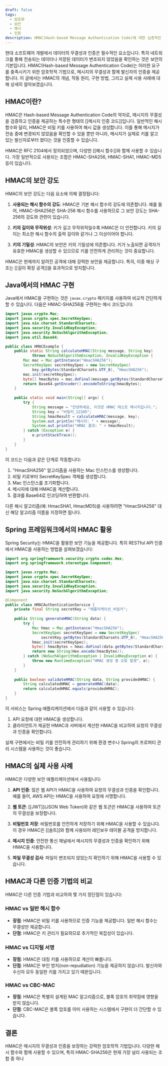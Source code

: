 ```yaml
---
draft: false
tags:
  - 암호화
  - 보안
  - 해시
  - 인증
description: HMAC(Hash-based Message Authentication Code)에 대한 심층적인 이해와 구현 방법을 설명합니다.
---
```

현대 소프트웨어 개발에서 데이터의 무결성과 인증은 필수적인 요소입니다. 특히 네트워크를 통해 전송되는 데이터나 저장된 데이터가 변조되지 않았음을 확인하는 것은 보안의 기본입니다. HMAC(Hash-based Message Authentication Code)는 이러한 요구를 충족시키기 위한 암호학적 기법으로, 메시지의 무결성과 함께 발신자의 인증을 제공합니다. 이 글에서는 HMAC의 개념, 작동 원리, 구현 방법, 그리고 실제 사용 사례에 대해 상세히 알아보겠습니다.

## HMAC이란?

HMAC은 Hash-based Message Authentication Code의 약자로, 메시지의 무결성을 검증하고 인증을 제공하는 특수한 형태의 [[메시지 인증 코드]]입니다. 일반적인 해시 함수와 달리, HMAC은 비밀 키를 사용하여 해시 값을 생성합니다. 이를 통해 메시지가 전송 중에 변경되지 않았음을 확인할 수 있을 뿐만 아니라, 메시지가 실제로 키를 알고 있는 발신자로부터 왔다는 것을 인증할 수 있습니다.

HMAC은 RFC 2104에서 정의되었으며, 다양한 [[해시 함수]]와 함께 사용할 수 있습니다. 가장 일반적으로 사용되는 조합은 HMAC-SHA256, HMAC-SHA1, HMAC-MD5 등이 있습니다.

## HMAC의 보안 강도

HMAC의 보안 강도는 다음 요소에 의해 결정됩니다:

1. **사용되는 해시 함수의 강도**: HMAC은 기본 해시 함수의 강도에 의존합니다. 예를 들어, HMAC-SHA256은 SHA-256 해시 함수를 사용하므로 그 보안 강도는 SHA-256의 강도와 관련이 있습니다.
    
2. **키의 길이와 무작위성**: 키가 길고 무작위적일수록 HMAC은 더 안전합니다. 키의 길이는 최소한 해시 함수의 출력 길이와 같거나 그 이상이어야 합니다.
    
3. **키의 기밀성**: HMAC의 보안은 키의 기밀성에 의존합니다. 키가 노출되면 공격자가 유효한 HMAC을 생성할 수 있으므로 키를 안전하게 관리하는 것이 중요합니다.
    

HMAC은 현재까지 알려진 공격에 대해 강력한 보안을 제공합니다. 특히, 이중 해싱 구조는 [[길이 확장 공격]]을 효과적으로 방지합니다.

## Java에서의 HMAC 구현

Java에서 HMAC을 구현하는 것은 `javax.crypto` 패키지를 사용하여 비교적 간단하게 할 수 있습니다. 다음은 HMAC-SHA256을 구현하는 예시 코드입니다:

```java
import javax.crypto.Mac;
import javax.crypto.spec.SecretKeySpec;
import java.nio.charset.StandardCharsets;
import java.security.InvalidKeyException;
import java.security.NoSuchAlgorithmException;
import java.util.Base64;

public class HMACExample {
    public static String calculateHMAC(String message, String key) 
            throws NoSuchAlgorithmException, InvalidKeyException {
        Mac mac = Mac.getInstance("HmacSHA256");
        SecretKeySpec secretKeySpec = new SecretKeySpec(
            key.getBytes(StandardCharsets.UTF_8), "HmacSHA256");
        mac.init(secretKeySpec);
        byte[] hmacBytes = mac.doFinal(message.getBytes(StandardCharsets.UTF_8));
        return Base64.getEncoder().encodeToString(hmacBytes);
    }
    
    public static void main(String[] args) {
        try {
            String message = "안녕하세요, 이것은 HMAC 테스트 메시지입니다.";
            String key = "비밀키_12345";
            String hmacResult = calculateHMAC(message, key);
            System.out.println("메시지: " + message);
            System.out.println("HMAC 결과: " + hmacResult);
        } catch (Exception e) {
            e.printStackTrace();
        }
    }
}
```

이 코드는 다음과 같은 단계로 작동합니다:

1. "HmacSHA256" 알고리즘을 사용하는 Mac 인스턴스를 생성합니다.
2. 비밀 키로부터 SecretKeySpec 객체를 생성합니다.
3. Mac 인스턴스를 초기화합니다.
4. 메시지에 대해 HMAC을 계산합니다.
5. 결과를 Base64로 인코딩하여 반환합니다.

다른 해시 알고리즘(예: HmacSHA1, HmacMD5)을 사용하려면 "HmacSHA256" 대신 해당 알고리즘 이름을 지정하면 됩니다.

## Spring 프레임워크에서의 HMAC 활용

Spring Security는 HMAC을 활용한 보안 기능을 제공합니다. 특히 RESTful API 인증에서 HMAC을 사용하는 방법을 살펴보겠습니다:

```java
import org.springframework.security.crypto.codec.Hex;
import org.springframework.stereotype.Component;

import javax.crypto.Mac;
import javax.crypto.spec.SecretKeySpec;
import java.nio.charset.StandardCharsets;
import java.security.InvalidKeyException;
import java.security.NoSuchAlgorithmException;

@Component
public class HMACAuthenticationService {
    private final String secretKey = "애플리케이션_비밀키";
    
    public String generateHMAC(String data) {
        try {
            Mac hmac = Mac.getInstance("HmacSHA256");
            SecretKeySpec secretKeySpec = new SecretKeySpec(
                secretKey.getBytes(StandardCharsets.UTF_8), "HmacSHA256");
            hmac.init(secretKeySpec);
            byte[] hmacBytes = hmac.doFinal(data.getBytes(StandardCharsets.UTF_8));
            return new String(Hex.encode(hmacBytes));
        } catch (NoSuchAlgorithmException | InvalidKeyException e) {
            throw new RuntimeException("HMAC 생성 중 오류 발생", e);
        }
    }
    
    public boolean validateHMAC(String data, String providedHMAC) {
        String calculatedHMAC = generateHMAC(data);
        return calculatedHMAC.equals(providedHMAC);
    }
}
```

이 서비스는 Spring 애플리케이션에서 다음과 같이 사용할 수 있습니다:

1. API 요청에 대한 HMAC을 생성합니다.
2. 클라이언트가 제공한 HMAC과 서버에서 계산한 HMAC을 비교하여 요청의 무결성과 인증을 확인합니다.

실제 구현에서는 비밀 키를 안전하게 관리하기 위해 환경 변수나 Spring의 프로퍼티 관리 시스템을 사용하는 것이 좋습니다.

## HMAC의 실제 사용 사례

HMAC은 다양한 보안 애플리케이션에서 사용됩니다:

1. **API 인증**: 많은 웹 API가 HMAC을 사용하여 요청의 무결성과 인증을 확인합니다. 예를 들어, AWS API는 HMAC을 사용하여 요청에 서명합니다.
    
2. **웹 토큰**: [[JWT]](JSON Web Token)와 같은 웹 토큰은 HMAC을 사용하여 토큰의 무결성을 보장합니다.
    
3. **비밀번호 저장**: 비밀번호를 안전하게 저장하기 위해 HMAC을 사용할 수 있습니다. 이 경우 HMAC은 [[솔트]]와 함께 사용되어 레인보우 테이블 공격을 방지합니다.
    
4. **메시지 인증**: 안전한 통신 채널에서 메시지의 무결성과 인증을 확인하기 위해 HMAC을 사용합니다.
    
5. **파일 무결성 검사**: 파일이 변조되지 않았는지 확인하기 위해 HMAC을 사용할 수 있습니다.
    

## HMAC과 다른 인증 기법의 비교

HMAC은 다른 인증 기법과 비교하여 몇 가지 장단점이 있습니다:

### HMAC vs 일반 해시 함수

- **장점**: HMAC은 비밀 키를 사용하므로 인증 기능을 제공합니다. 일반 해시 함수는 무결성만 제공합니다.
- **단점**: HMAC은 키 관리가 필요하므로 추가적인 복잡성이 있습니다.

### HMAC vs 디지털 서명

- **장점**: HMAC은 대칭 키를 사용하므로 계산이 빠릅니다.
- **단점**: HMAC은 부인 방지(non-repudiation) 기능을 제공하지 않습니다. 발신자와 수신자 모두 동일한 키를 가지고 있기 때문입니다.

### HMAC vs CBC-MAC

- **장점**: HMAC은 특별히 설계된 MAC 알고리즘으로, 블록 암호의 취약점에 영향을 받지 않습니다.
- **단점**: CBC-MAC은 블록 암호를 이미 사용하는 시스템에서 구현이 더 간단할 수 있습니다.

## 결론

HMAC은 메시지의 무결성과 인증을 보장하는 강력한 암호학적 기법입니다. 다양한 해시 함수와 함께 사용할 수 있으며, 특히 HMAC-SHA256은 현재 가장 널리 사용되는 조합 중 하나